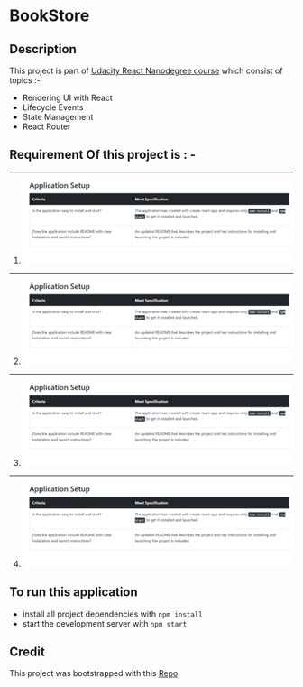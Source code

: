 # BookStore

## Description
This project is part of [Udacity React Nanodegree course](https://www.udacity.com/course/react-nanodegree--nd019) which consist of topics :-
* Rendering UI with React
* Lifecycle Events
* State Management
* React Router

## Requirement Of this project is : -


----
1. ![State Diagram](./RequirementList/Application_Setup.PNG "State Diagram")
---
2. ![State Diagram](./RequirementList/Application_Setup.PNG "State Diagram")
---
3. ![State Diagram](./RequirementList/Application_Setup.PNG "State Diagram")
---
4. ![State Diagram](./RequirementList/Application_Setup.PNG "State Diagram")

## To  run this application

* install all project dependencies with `npm install`
* start the development server with `npm start` 

## Credit
This project was bootstrapped with this [Repo](https://github.com/udacity/reactnd-project-myreads-starter).
